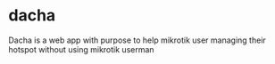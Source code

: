 # dacha
Dacha is a web app with purpose to help mikrotik user managing their hotspot without using mikrotik userman
